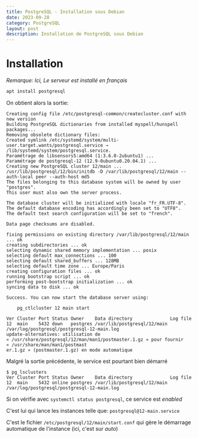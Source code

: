 ```yaml
---
title: PostgreSQL - Installation sous Debian
date: 2023-09-28
category: PostgreSQL
layout: post
description: Installation de PostgreSQL sous Debian
---
```


Installation
============

*Remarque: Ici, Le serveur est installé en français*

```sh
apt install postgresql
```
On obtient alors la sortie:
```
Creating config file /etc/postgresql-common/createcluster.conf with new version
Building PostgreSQL dictionaries from installed myspell/hunspell packages...
Removing obsolete dictionary files:
Created symlink /etc/systemd/system/multi-user.target.wants/postgresql.service → /lib/systemd/system/postgresql.service.
Paramétrage de libsensors5:amd64 (1:3.6.0-2ubuntu1) ...
Paramétrage de postgresql-12 (12.9-0ubuntu0.20.04.1) ...
Creating new PostgreSQL cluster 12/main ...
/usr/lib/postgresql/12/bin/initdb -D /var/lib/postgresql/12/main --auth-local peer --auth-host md5
The files belonging to this database system will be owned by user "postgres".
This user must also own the server process.

The database cluster will be initialized with locale "fr_FR.UTF-8".
The default database encoding has accordingly been set to "UTF8".
The default text search configuration will be set to "french".

Data page checksums are disabled.

fixing permissions on existing directory /var/lib/postgresql/12/main ... ok
creating subdirectories ... ok
selecting dynamic shared memory implementation ... posix
selecting default max_connections ... 100
selecting default shared_buffers ... 128MB
selecting default time zone ... Europe/Paris
creating configuration files ... ok
running bootstrap script ... ok
performing post-bootstrap initialization ... ok
syncing data to disk ... ok

Success. You can now start the database server using:

    pg_ctlcluster 12 main start

Ver Cluster Port Status Owner    Data directory              Log file
12  main    5432 down   postgres /var/lib/postgresql/12/main /var/log/postgresql/postgresql-12-main.log
update-alternatives: utilisation de « /usr/share/postgresql/12/man/man1/postmaster.1.gz » pour fournir « /usr/share/man/man1/postmast
er.1.gz » (postmaster.1.gz) en mode automatique
```

Malgré la sortie précédente, le service est pourtant bien démarré
```
$ pg_lsclusters 
Ver Cluster Port Status Owner    Data directory              Log file
12  main    5432 online postgres /var/lib/postgresql/12/main /var/log/postgresql/postgresql-12-main.log
```
Si on vérifie avec ```systemctl status postgresql```, ce service est *enabled*

C'est lui qui lance les instances telle que: ```postgresql@12-main.service```

C'est le fichier ```/etc/postgresql/12/main/start.conf``` qui gère le démarrage automatique de l'instance (ici, c'est sur *auto*)
